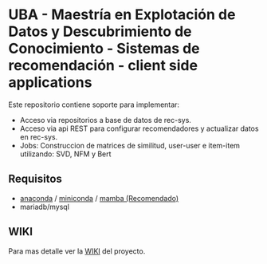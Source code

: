 # UBA - Maestría en Explotación de Datos y Descubrimiento de Conocimiento - Sistemas de recomendación - client side applications

Este repositorio contiene soporte para implementar:

* Acceso via repositorios a base de datos de rec-sys.
* Acceso via api REST para configurar recomendadores y actualizar datos en rec-sys.
* Jobs: Construccion de matrices de similitud, user-user e item-item utilizando: SVD, NFM y Bert 

## Requisitos

* [anaconda](https://www.anaconda.com/products/individual) / [miniconda](https://docs.conda.io/en/latest/miniconda.html) / [mamba (Recomendado)](https://github.com/mamba-org/mamba)
* mariadb/mysql

## WIKI

Para mas detalle ver la [WIKI](https://github.com/magistery-tps/rec-sys/wiki) del proyecto.

